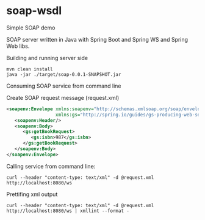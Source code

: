 # soap-wsdl
Simple SOAP demo

SOAP server written in Java with Spring Boot and Spring WS and Spring Web libs.

Building and running server side

```
mvn clean install
java -jar ./target/soap-0.0.1-SNAPSHOT.jar 
```

Consuming SOAP service from command line

Create SOAP request message (request.xml)

``` XML
<soapenv:Envelope xmlns:soapenv="http://schemas.xmlsoap.org/soap/envelope/"
				  xmlns:gs="http://spring.io/guides/gs-producing-web-service">
   <soapenv:Header/>
   <soapenv:Body>
      <gs:getBookRequest>
         <gs:isbn>987</gs:isbn>
      </gs:getBookRequest>
   </soapenv:Body>
</soapenv:Envelope>
```

Calling service from command line:

```
curl --header "content-type: text/xml" -d @request.xml http://localhost:8080/ws 
```

Prettifing xml output

```
curl --header "content-type: text/xml" -d @request.xml http://localhost:8080/ws | xmllint --format -
```

